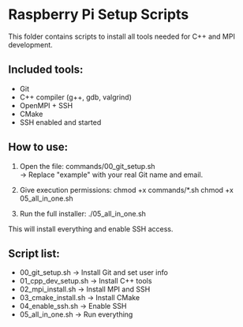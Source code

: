 Raspberry Pi Setup Scripts
==========================

This folder contains scripts to install all tools needed for C++ and MPI development.

Included tools:
---------------
- Git
- C++ compiler (g++, gdb, valgrind)
- OpenMPI + SSH
- CMake
- SSH enabled and started

How to use:
-----------
1. Open the file: commands/00_git_setup.sh  
   → Replace "example" with your real Git name and email.

2. Give execution permissions:
   chmod +x commands/*.sh
   chmod +x 05_all_in_one.sh

3. Run the full installer:
   ./05_all_in_one.sh

This will install everything and enable SSH access.

Script list:
------------
- 00_git_setup.sh → Install Git and set user info
- 01_cpp_dev_setup.sh → Install C++ tools
- 02_mpi_install.sh → Install MPI and SSH
- 03_cmake_install.sh → Install CMake
- 04_enable_ssh.sh → Enable SSH
- 05_all_in_one.sh → Run everything
